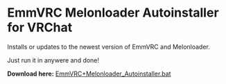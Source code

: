 # EmmVRC Melonloader Autoinstaller for VRChat
Installs or updates to the newest version of EmmVRC and Melonloader.

Just run it in anywere and done!

<b>Download here:</b> <a href="https://github.com/realseal5/EmmVRC-Melonloader-Autoinstaller-for-VRChat/releases/latest/download/EmmVRC+Melonloader_Autoinstaller.bat">EmmVRC+Melonloader_Autoinstaller.bat</a> 

